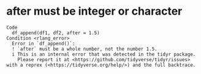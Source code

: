 # after must be integer or character

    Code
      df_append(df1, df2, after = 1.5)
    Condition <rlang_error>
      Error in `df_append()`:
      ! `after` must be a whole number, not the number 1.5.
      i This is an internal error that was detected in the tidyr package.
        Please report it at <https://github.com/tidyverse/tidyr/issues> with a reprex (<https://tidyverse.org/help/>) and the full backtrace.


